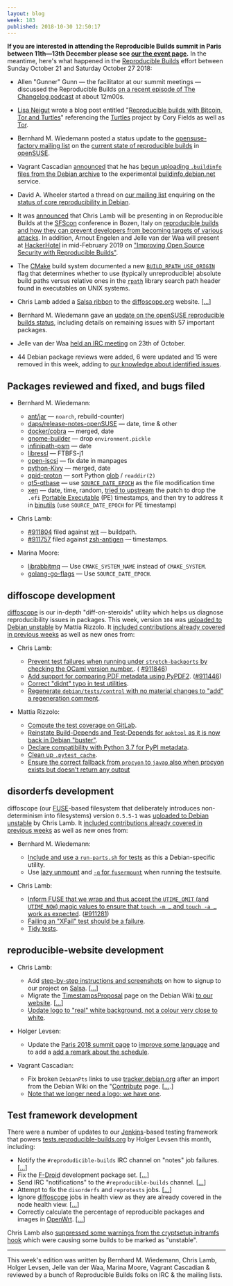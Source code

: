 ```yaml
---
layout: blog
week: 183
published: 2018-10-30 12:50:17
---
```


**If you are interested in attending the Reproducible Builds summit in Paris between 11th—13th December please see [our the event page](https://reproducible-builds.org/events/paris2018/).** In the meantime, here's what happened in the [Reproducible Builds](https://reproducible-builds.org) effort between Sunday October 21 and Saturday October 27 2018:

* Allen "Gunner" Gunn — the facilitator at our summit meetings — discussed the Reproducible Builds [on a recent episode of The Changelog podcast](https://changelog.com/podcast/bonus-sustainoss-2018) at about 12m00s.

* [Lisa Neigut](https://basicbitch.software/) wrote a blog post entitled "[Reproducible builds with Bitcoin, Tor and Turtles](https://basicbitch.software/posts/2018-10-25-Reproducible-builds-with-Bitcoin-Tor-and-turtles.html)" referencing the [Turtles](https://github.com/theuni/turtles) project by Cory Fields as well as [Tor](https://www.torproject.org/).

* Bernhard M. Wiedemann posted a status update to the [opensuse-factory mailing list](https://lists.opensuse.org/opensuse-factory/) on the [current state of reproducible builds](https://lists.opensuse.org/opensuse-factory/2018-10/msg00242.html) in [openSUSE](https://www.opensuse.org/).

* Vagrant Cascadian [announced](https://lists.reproducible-builds.org/pipermail/rb-general/2018-October/001227.html) that he has [begun uploading `.buildinfo` files from the Debian archive](https://bugs.debian.org/cgi-bin/bugreport.cgi?bug=862073#39) to the experimental [buildinfo.debian.net](https://buildinfo.debian.net/) service.

* David A. Wheeler started a thread on [our mailing list](https://lists.reproducible-builds.org/listinfo/rb-general) enquiring on the [status of core reproducibility in Debian](https://lists.reproducible-builds.org/pipermail/rb-general/2018-October/001215.html).

* It was [announced](https://twitter.com/SFScon/status/1055071106552475648) that Chris Lamb will be presenting in on Reproducible Builds at the [SFScon](https://www.sfscon.it) conference in Bozen, Italy on [reproducible builds and how they can prevent developers from becoming targets of various attacks](https://www.sfscon.it/talks/you-think-youre-not-a-target-a-tale-of-three-developers/). In addition, Arnout Engelen and Jelle van der Waa will present at [HackerHotel](https://hackerhotel.nl/) in mid-February 2019 on ["Improving Open Source Security with Reproducible Builds"](https://hackerhotel.nl/index.php/lectures/).

* The [CMake](https://cmake.org) build system documented a new [`BUILD_RPATH_USE_ORIGIN`](https://cmake.org/cmake/help/git-master/prop_tgt/BUILD_RPATH_USE_ORIGIN.html) flag that determines whether to use (typically unreproducible) absolute build paths versus relative ones in the [`rpath`](https://en.wikipedia.org/wiki/Rpath) library search path header found in executables on UNIX systems.

* Chris Lamb added a [Salsa ribbon](https://lamby.pages.debian.net/salsa-ribbons/) to the [diffoscope.org](https://diffoscope.org/) website. [[...](https://salsa.debian.org/reproducible-builds/diffoscope-website/commit/114e8ef)]

* Bernhard M. Wiedemann gave an [update on the openSUSE reproducible builds status](https://lists.opensuse.org/opensuse-factory/2018-10/msg00242.html), including details on remaining issues with 57 important packages.

* Jelle van der Waa [held an IRC meeting](https://lists.reproducible-builds.org/pipermail/rb-general/2018-October/001213.html) on 23th of October.

* 44 Debian package reviews were added, 6 were updated and 15 were removed in this week, adding to [our knowledge about identified issues](https://tests.reproducible-builds.org/debian/index_issues.html).


Packages reviewed and fixed, and bugs filed
-------------------------------------------

* Bernhard M. Wiedemann:

    * [ant/jar](http://bugzilla.opensuse.org/show_bug.cgi?id=1110024) — `noarch`, rebuild-counter)
    * [daps/release-notes-openSUSE](https://github.com/openSUSE/daps/issues/482) — date, time & other
    * [docker/cobra](https://github.com/spf13/cobra/pull/735) — merged, date
    * [gnome-builder](https://build.opensuse.org/request/show/644025) — drop `environment.pickle`
    * [infinipath-psm](https://build.opensuse.org/request/show/644077) — date
    * [libressl](https://build.opensuse.org/request/show/643837) — FTBFS-j1
    * [open-iscsi](https://build.opensuse.org/request/show/644084) — fix date in manpages
    * [python-Kivy](https://github.com/kivy/kivy/pull/6008) — merged, date
    * [qpid-proton](https://build.opensuse.org/request/show/644081) — sort Python [glob](https://en.wikipedia.org/wiki/Glob_(programming)) / `readdir(2)`
    * [qt5-qtbase](https://codereview.qt-project.org/243636) — use [`SOURCE_DATE_EPOCH`](https://reproducible-builds.org/specs/source-date-epoch/) as the file modification time
    * [xen](https://build.opensuse.org/request/show/644624) — date, time, random, [tried to upstream](https://lists.xenproject.org/archives/html/xen-devel/2018-10/msg01850.html) the patch to drop the `.efi` [Portable Executable](https://en.wikipedia.org/wiki/Portable_Executable) (PE) timestamps, and then try to address it in [binutils](https://sourceware.org/ml/binutils/2018-10/msg00279.html) (use `SOURCE_DATE_EPOCH` for PE timestamp)

* Chris Lamb:
    * [#911804](https://bugs.debian.org/911804) filed against [wit](https://tracker.debian.org/pkg/wit) — buildpath.
    * [#911757](https://bugs.debian.org/911757) filed against [zsh-antigen](https://tracker.debian.org/pkg/zsh-antigen) — timestamps.

* Marina Moore:
    * [librabbitmq](https://github.com/alanxz/rabbitmq-c/pull/535) — Use `CMAKE_SYSTEM_NAME` instead of `CMAKE_SYSTEM`.
    * [golang-go-flags](https://salsa.debian.org/go-team/packages/golang-go-flags/merge_requests/1) — Use `SOURCE_DATE_EPOCH`.


diffoscope development
----------------------

[diffoscope](https://diffoscope.org/) is our in-depth "diff-on-steroids" utility which helps us diagnose reproducibility issues in packages. This week, version `104` was [uploaded to Debian unstable](https://tracker.debian.org/news/998089/accepted-diffoscope-104-source-into-unstable/) by Mattia Rizzolo. It [included contributions already covered in previous weeks](https://salsa.debian.org/reproducible-builds/diffoscope/commits/104) as well as new ones from:

* Chris Lamb:
    * [Prevent test failures when running under `stretch-backports` by checking the OCaml version number.](https://salsa.debian.org/reproducible-builds/diffoscope/commit/554c9a2). ( [#911846](https://bugs.debian.org/911846))
    * [Add support for comparing PDF metadata using PyPDF2](https://salsa.debian.org/reproducible-builds/diffoscope/commit/4e7ba71). ([#911446](https://bugs.debian.org/911446))
    * [Correct "didnt" typo in test utilities](https://salsa.debian.org/reproducible-builds/diffoscope/commit/f5b3a7a).
    * [Regenerate `debian/tests/control` with no material changes to "add" a regeneration comment](https://salsa.debian.org/reproducible-builds/diffoscope/commit/f8fc0ba).

* Mattia Rizzolo:
    * [Compute the test coverage on GitLab](https://salsa.debian.org/reproducible-builds/diffoscope/commit/65a2cba).
    * [Reinstate Build-Depends and Test-Depends for `apktool` as it is now back in Debian "buster"](https://salsa.debian.org/reproducible-builds/diffoscope/commit/f4a93c1).
    * [Declare compatibility with Python 3.7 for PyPI metadata](https://salsa.debian.org/reproducible-builds/diffoscope/commit/11ed843).
    * [Clean up `.pytest_cache`](https://salsa.debian.org/reproducible-builds/diffoscope/commit/a56a234).
    * [Ensure the correct fallback from `procyon` to `javap` also when procyon exists but doesn't return any output](https://salsa.debian.org/reproducible-builds/diffoscope/commit/c8f1ccc)


disorderfs development
----------------------

diffoscope (our [FUSE](https://github.com/libfuse/libfuse)-based filesystem that deliberately introduces non-determinism into filesystems) version `0.5.5-1` was [uploaded to Debian unstable](https://tracker.debian.org/news/997902/accepted-disorderfs-055-1-source-amd64-into-unstable/) by Chris Lamb. It [included contributions already covered in previous weeks](https://salsa.debian.org/reproducible-builds/disorderfs/commits/debian/0.5.5-1) as well as new ones from:

* Bernhard M. Wiedemann:
    * [Include and use a `run-parts.sh` for tests](https://salsa.debian.org/reproducible-builds/disorderfs/commit/1e163ac) as this a Debian-specific utility.
    * Use [lazy unmount](https://salsa.debian.org/reproducible-builds/disorderfs/commit/6c21d49) and [`-q` for `fusermount`](https://salsa.debian.org/reproducible-builds/disorderfs/commit/863487e) when running the testsuite.

* Chris Lamb:
    * [Inform FUSE that we wrap and thus accept the `UTIME_OMIT` (and `UTIME_NOW`) magic values to ensure that `touch -m …` and `touch -a …` work as expected](https://salsa.debian.org/reproducible-builds/disorderfs/commit/e58c31a). ([#911281](https://bugs.debian.org/911281))
    * [Failing an "XFail" test should be a failure](https://salsa.debian.org/reproducible-builds/disorderfs/commit/80402ea).
    * [Tidy tests](https://salsa.debian.org/reproducible-builds/disorderfs/commit/fb34e61).


reproducible-website development
--------------------------------

* Chris Lamb:
    * Add [step-by-step instructions and screenshots](https://reproducible-builds.org/contribute/salsa) on how to signup to our project on [Salsa](https://salsa.debian.org/). [[...](https://salsa.debian.org/reproducible-builds/reproducible-website/commit/56681cf)]
    * Migrate the [TimestampsProposal](https://wiki.debian.org/ReproducibleBuilds/TimestampsProposal) page on the Debian Wiki [to our website](https://reproducible-builds.org/specs/source-date-epoch/). [[...](https://salsa.debian.org/reproducible-builds/reproducible-website/commit/c2a6e6a)]
    * [Update logo to "real" white background, not a colour very close to white](https://salsa.debian.org/reproducible-builds/reproducible-website/commit/802bedf).

* Holger Levsen:

    * Update the [Paris 2018 summit page](https://reproducible-builds.org/events/paris2018/) to [improve some language](https://salsa.debian.org/reproducible-builds/reproducible-website/commit/79aba5a) and to add a [add a remark about the schedule](https://salsa.debian.org/reproducible-builds/reproducible-website/commit/a82716a).

* Vagrant Cascadian:

    * Fix broken `DebianPts` links to use [tracker.debian.org](https://tracker.debian.org/) after an import from the Debian Wiki on the "[Contribute](https://reproducible-builds.org/contribute/) page. [[...](https://salsa.debian.org/reproducible-builds/reproducible-website/commit/646f14b).]
    * [Note that we longer need a logo; we have one](https://salsa.debian.org/reproducible-builds/reproducible-website/commit/24bb690).


Test framework development
--------------------------

There were a number of updates to our [Jenkins](https://jenkins.io/)-based testing framework that powers [tests.reproducible-builds.org](tests.reproducible-builds.org) by Holger Levsen this month, including:

* Notify the `#reprodudicible-builds` IRC channel on "notes" job failures. [[...](https://salsa.debian.org/qa/jenkins.debian.net/commit/cfe1a303)]
* Fix the [F-Droid](https://f-droid.org/) development package set. [[...](https://salsa.debian.org/qa/jenkins.debian.net/commit/2d0aafcd)]
* Send IRC "notifications" to the `#reproducible-builds` channel. [[...](https://salsa.debian.org/qa/jenkins.debian.net/commit/34494763)]
* Attempt to fix the `disorderfs` and `reprotests` jobs. [[...](https://salsa.debian.org/qa/jenkins.debian.net/commit/94c170f1)]
* Ignore [diffoscope](https://diffoscope.org/) jobs in health view as they are already covered in the node health view. [[...](https://salsa.debian.org/qa/jenkins.debian.net/commit/35681ad2)]
* Correctly calculate the percentage of reproducible packages and images in [OpenWrt](https://openwrt.org/). [[...](https://salsa.debian.org/qa/jenkins.debian.net/commit/f67e6260)]

Chris Lamb also [suppressed some warnings from the cryptsetup initramfs hook](https://salsa.debian.org/qa/jenkins.debian.net/commit/b22a4ea7) which were causing some builds to be marked as "unstable".

---

This week's edition was written by Bernhard M. Wiedemann, Chris Lamb, Holger Levsen, Jelle van der Waa, Marina Moore, Vagrant Cascadian & reviewed by a bunch of Reproducible Builds folks on IRC & the mailing lists.
